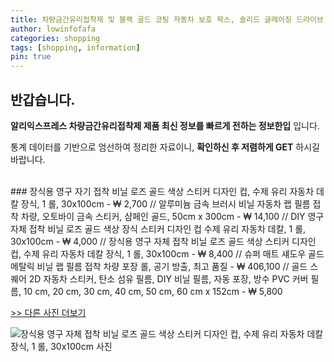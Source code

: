```yaml
---
title: 차량금간유리접착제 및 블랙 골드 코팅 자동차 보호 왁스, 솔리드 글레이징 드라이브 유지 보수 왁스, 방수 필름 코팅, 디테일링 자동차 액세서리 
author: lowinfofafa
categories: shopping
tags: [shopping, information]
pin: true
---
```


## 반갑습니다. 

**알리익스프레스 차량금간유리접착제 제품 최신 정보를 빠르게 전하는 정보한입** 입니다.

통계 데이터를 기반으로 엄선하여 정리한 자료이니, **확인하신 후 저렴하게 GET** 하시길 바랍니다.

<br >
### 장식용 영구 자기 접착 비닐 로즈 골드 색상 스티커 디자인 컵, 수제 유리 자동차 데칼 장식, 1 롤, 30x100cm  - ₩ 2,700 // 알루미늄 금속 브러시 비닐 자동차 랩 필름 접착 차량, 오토바이 금속 스티커, 샴페인 골드, 50cm x 300cm  - ₩ 14,100 // DIY 영구 자체 접착 비닐 로즈 골드 색상 장식 스티커 디자인 컵 수제 유리 자동차 데칼, 1 롤, 30x100cm  - ₩ 4,000 // 장식용 영구 자체 접착 비닐 로즈 골드 색상 스티커 디자인 컵, 수제 유리 자동차 데칼 장식, 1 롤, 30x100cm  - ₩ 8,400 // 슈퍼 매트 섀도우 골드 메탈릭 비닐 랩 필름 접착 차량 포장 롤, 공기 방출, 최고 품질  - ₩ 406,100 // 골드 스퀘어 2D 자동차 스티커, 탄소 섬유 필름, DIY 비닐 필름, 자동 포장, 방수 PVC 커버 필름, 10 cm, 20 cm, 30 cm, 40 cm, 50 cm, 60 cm x 152cm  - ₩ 5,800

[>> 다른 사진 더보기](https://alongwithus.com/차량금간유리접착제-4118)

![장식용 영구 자체 접착 비닐 로즈 골드 색상 스티커 디자인 컵, 수제 유리 자동차 데칼 장식, 1 롤, 30x100cm  사진](https://ae04.alicdn.com/kf/Sd9afd2d0b7a04f2d8f6c6039194252b2I/1-Roll-30x100cm-Permanent-Self-Adhesive-Vinyl-Rose-Gold-Colors-for-Decor-Sticker-Design-Cup-Handmade.jpg)
                        